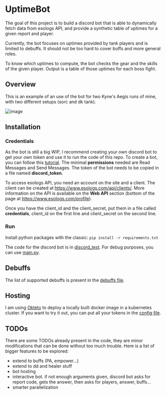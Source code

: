 # UptimeBot

The goal of this project is to build a discord bot that is able to dynamically fetch data from esologs API, and provide a synthetic table of uptimes for a given report and player.

Currently, the bot focuses on uptimes provided by tank players and is limited to debuffs. It should not be too hard to cover buffs and more general roles.

To know which uptimes to compute, the bot checks the gear and the skills of the given player. Output is a table of those uptimes for each boss fight.

## Overview
This is an example of an use of the bot for two Kyne's Aegis runs of mine, with two different setups (sorc and dk tank).

![image](https://user-images.githubusercontent.com/48063951/176684407-c0b29c5d-c0a4-45eb-ac2b-25d97e9311f9.png)


## Installation

### Credentials
As the bot is still a big WIP, I recommend creating your own discord bot to get your own token and use it to run the code of this repo. To create a bot, you can follow this [tutorial](https://realpython.com/how-to-make-a-discord-bot-python/). The minimal **permissions** needed are Read Messages and Send Messages. The token of the bot needs to be copied in a file named **discord_token**.

To access esologs API, you need an account on the site and a client. The client can be created at <https://www.esologs.com/api/clients/>. More information on the API is available on the **Web API** section (bottom of the page at <https://www.esologs.com/profile>). 

Once you have the client_id and the client_secret, put them in a file called **credentials**, client_id on the first line and client_secret on the second line.

### Run

Install python packages with the classic: `pip install -r requirements.txt`

The code for the discord bot is in [discord_test](src/discord_test.py). For debug purposes, you can use [main.py](src/main.py).

## Debuffs
The list of supported debuffs is present in the [debuffs file](src/Debuffs.py).

## Hosting
I am using [Okteto](https://cloud.okteto.com) to deploy a locally built docker image in a kubernetes cluster. If you want to try it out, you can put all your tokens in the [config file](./k8s/values.test.yml).

## TODOs

There are some TODOs already present in the code, they are minor modifications that can be done without too much trouble. Here is a list of bigger features to be explored:

- extend to buffs (PA, empower...)
- extend to dd and healer stuff
- bot hosting
- interactive bot. if not enough arguments given, discord bot asks for report code, gets the answer, then asks for players, answer, buffs...
- smarter parallelization
